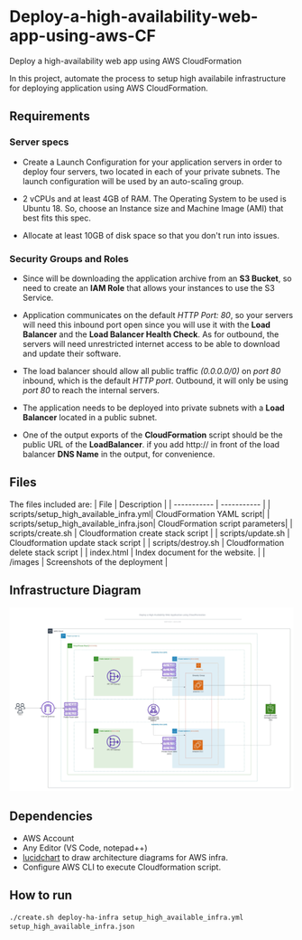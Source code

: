 # Deploy-a-high-availability-web-app-using-aws-CF
Deploy a high-availability web app using AWS CloudFormation

In this project, automate the process to setup high availabile infrastructure for deploying application using AWS CloudFormation.

## Requirements
### Server specs

- Create a Launch Configuration for your application servers in order to deploy four servers, two located in each of your private subnets. The launch configuration will be used by an auto-scaling group.

- 2 vCPUs and at least 4GB of RAM. The Operating System to be used is Ubuntu 18. So, choose an Instance size and Machine Image (AMI) that best fits this spec.

- Allocate at least 10GB of disk space so that you don't run into issues. 

### Security Groups and Roles

- Since will be downloading the application archive from an **S3 Bucket**, so need to create an **IAM Role** that allows your instances to use the S3 Service.

- Application communicates on the default *HTTP Port: 80*, so your servers will need this inbound port open since you will use it with the **Load Balancer** and the **Load Balancer Health Check**. As for outbound, the servers will need unrestricted internet access to be able to download and update their software.

- The load balancer should allow all public traffic *(0.0.0.0/0)* on *port 80* inbound, which is the default *HTTP port*. Outbound, it will only be using *port 80* to reach the internal servers.

- The application needs to be deployed into private subnets with a **Load Balancer** located in a public subnet.

- One of the output exports of the **CloudFormation** script should be the public URL of the **LoadBalancer**. if you add http:// in front of the load balancer **DNS Name** in the output, for convenience.


## Files 
The files included are: 
| File      | Description |
| ----------- | ----------- |
| scripts/setup_high_available_infra.yml| CloudFormation YAML script|
| scripts/setup_high_available_infra.json| CloudFormation script parameters|
| scripts/create.sh            | Cloudformation create stack script       |
| scripts/update.sh            | Cloudformation update stack script       |
| scripts/destroy.sh           | Cloudformation delete stack script       |
| index.html      | Index document for the website.      |
| /images            | Screenshots of the deployment        |

## Infrastructure Diagram
![Infrastructure Diagram](https://github.com/sateeshfrnd/Deploy-a-high-availability-web-app-using-aws-CF/blob/main/images/deploy-high-availability-web-app.jpeg)

## Dependencies
- AWS Account
- Any Editor (VS Code, notepad++)
- [lucidchart](www.lucidchart.com) to draw architecture diagrams for AWS infra.
- Configure AWS CLI to execute Cloudformation script.

## How to run 
```
./create.sh deploy-ha-infra setup_high_available_infra.yml setup_high_available_infra.json
```

